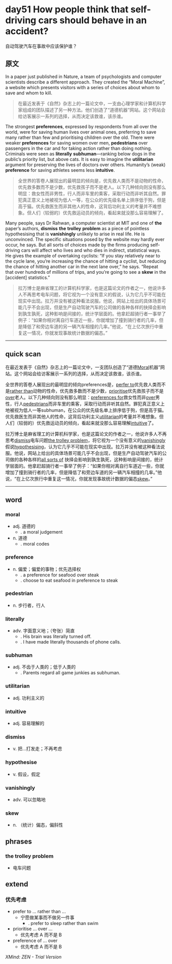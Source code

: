 # day51 How people think that self-driving cars should behave in an accident?
自动驾驶汽车在事故中应该保护谁？
## 原文

In a paper just published in Nature, a team of psychologists and computer scientists describe a different approach. They created the “Moral Machine”, a website which presents visitors with a series of choices about whom to save and whom to kill.
> 在最近发表于《自然》杂志上的一篇论文中，一支由心理学家和计算机科学家组成的团队描述了另一种方法。他们创造了“道德机器”网站。这个网站会给访客展示一系列的选择，从而决定该救谁，该杀谁。


The strongest **preferences**, expressed by respondents from all over the world, were for saving human lives over animal ones, preferring to save many rather than few and prioritising children over the old. There were weaker **preferences** for saving women over men, **pedestrians** over passengers in the car and for taking action rather than doing nothing. Criminals were seen as **literally** **subhuman**—ranking below dogs in the public’s priority list, but above cats. It is easy to imagine the **utilitarian** argument for preserving the lives of doctors over others. Humanity’s (weak) **preference** for saving athletes seems less **intuitive**.
> 全世界的答卷人展现出的最明显的倾向是，优先救人类而不是动物的性命，优先救多数而不是少数，优先救孩子而不是老人。以下几种倾向则没有那么明显：救女性而非男性，行人而非车里的乘客，采取行动而非听其自然。罪犯真正意义上地被视为低人一等，在公众的优先级名单上排序低于狗，但是高于猫。优先救医生而非其他人的性命，这背后功利主义的考量并不难想象。但人们（较弱的）优先救运动员的倾向，看起来就没那么容易理解了。


Many people, says Dr Rahwan, a computer scientist at MIT and one of **the** paper’s authors, **dismiss** **the** **trolley** **problem** as a piece of pointless hypothesising that is **vanishingly** unlikely to arise in real life. He is unconvinced. The specific situations posed by the website may hardly ever occur, he says. But all sorts of choices made by the firms producing self-driving cars will affect who lives and who dies in indirect, statistical ways. He gives the example of overtaking cyclists: “If you stay relatively near to the cycle lane, you’re increasing the chance of hitting a cyclist, but reducing the chance of hitting another car in the next lane over,” he says. “Repeat that over hundreds of millions of trips, and you’re going to see a **skew** in the [accident] statistics.”
> 拉万博士是麻省理工的计算机科学家，也是这篇论文的作者之一，他说许多人不再思考电车问题，将它视为一个没有意义的假说，认为它几乎不可能在现实中出现。拉万并没有被这种看法说服。他说，网站上给出的具体场景可能几乎不会出现，但是生产自动驾驶汽车的公司做的各种各样的抉择会影响到孰生孰死，这种影响是间接的，统计学层面的。他拿赶超骑行者一事举了例子：“如果你相对离自行车道近一些，你就增加了撞到骑行者的几率，但是降低了和旁边车道的另一辆汽车相撞的几率。”他说，“在上亿次旅行中重复这一情况，你就发现事故统计数据的偏态。”

----
## quick scan


在最近发表于《自然》杂志上的一篇论文中，一支团队创造了“道德<u>Moral</u>机器”网站。这个网站会给访客展示一系列的选择，从而决定该救谁，该杀谁。

全世界的答卷人展现出的最明显的倾向preferences是，<u>perfer to</u>优先救人类而不是<u>rather than</u>动物的性命，优先救多数而不是少数，<u>prioritise</u>优先救孩子而不是<u>over</u>老人。以下几种倾向则没有那么明显：<u>preferences for</u>救女性而非<u>over</u>男性，行人<u>pedestrians</u>而非车里的乘客，采取行动而非听其自然。罪犯真正意义上地被视为低人一等subhuman，在公众的优先级名单上排序低于狗，但是高于猫。优先救医生而非其他人的性命，这背后功利主义<u>utilitarian</u>的考量并不难想象。但人们（较弱的）优先救运动员的倾向，看起来就没那么容易理解<u>intuitive</u>了。

拉万博士是麻省理工的计算机科学家，也是这篇论文的作者之一，他说许多人不再思考<u>dismiss</u>电车问题<u>the trolley problem</u>，将它视为一个没有意义的<u>vanishingly</u>假说<u>hypothesising</u>，认为它几乎不可能在现实中出现。拉万并没有被这种看法说服。他说，网站上给出的具体场景可能几乎不会出现，但是生产自动驾驶汽车的公司做的各种各样的<u>all sorts of</u> 抉择会影响到孰生孰死，这种影响是间接的，统计学层面的。他拿赶超骑行者一事举了例子：“如果你相对离自行车道近一些，你就增加了撞到骑行者的几率，但是降低了和旁边车道的另一辆汽车相撞的几率。”他说，“在上亿次旅行中重复这一情况，你就发现事故统计数据的偏态<u>skew</u>。”

----
## word
### moral
* adj. 道德的
    * . a moral judgement
* n. 道德
    * . moral codes
### preference
* n. 偏爱；偏爱的事物；优先选择权
    * . a preference for seafood over steak
    * . choose to eat seafood in preference to steak
### pedestrian
* n. 步行者，行人
### literally
* adv. 字面意义地；（夸张）简直
    * . His brain was literally turned off.
    * . I have made literally thousands of phone calls.
### subhuman
* adj. 不齿于人类的；低于人类的
    * . Parents regard all game junkies as subhuman.
### utilitarian
* adj. 功利主义的
### intuitive
* adj. 容易理解的
### dismiss
* v. 把…打发走；不再考虑
### hypothesise
* v. 假设，假定
### vanishingly
* adv. 可以忽略地
### skew
* n. （统计）偏态，偏斜性
## phrases
### the trolley problem
* 电车问题
## extend
### 优先考虑
* prefer to ... rather than ...
    * 宁愿做某事而不做另一件事
        * . prefer to sleep rather than swim
* prioritise ... over ...
    * 优先考虑 A 而不是 B
* preference of ... over
    * 优先考虑 A 而不是 B

*XMind: ZEN - Trial Version*